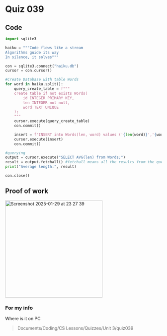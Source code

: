 # Quiz 039

## Code
```.py
import sqlite3

haiku = """Code flows like a stream 
Algorithms guide its way
In silence, it solves"""

con = sqlite3.connect("haiku.db")
cursor = con.cursor()

#Create Database with table Words
for word in haiku.split():
    query_create_table = f"""
    create table if not exists Words(
        id INTEGER PRIMARY KEY,
        len INTEGER not null,
        word TEXT UNIQUE
    );
    """
    cursor.execute(query_create_table)
    con.commit()

    insert = f"INSERT into Words(len, word) values ('{len(word)}','{word}');"
    cursor.execute(insert)
    con.commit()

#querying
output = cursor.execute("SELECT AVG(len) from Words;")
result = output.fetchall() #fetchall means all the results from the query
print("Average length:", result)

con.close()

```

## Proof of work
<img width="313" alt="Screenshot 2025-01-29 at 23 27 39" src="https://github.com/user-attachments/assets/3409245b-5a86-4be4-b5fc-721aa63d8bea" />


### For my info
Where is it on PC
>Documents/Coding/CS Lessons/Quizzes/Unit 3/quiz039
